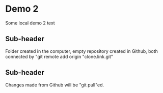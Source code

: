 # Demo 2

Some local demo 2 text

## Sub-header

Folder created in the computer, empty repository created in Github, both connected by "git remote add origin "clone.link.git"

## Sub-header

Changes made from Github will be "git pull"ed.

